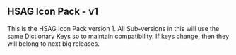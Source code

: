 HSAG Icon Pack - v1
-

This is the HSAG Icon Pack version 1. All Sub-versions in this will use the same Dictionary Keys so to maintain compatibility. If keys change, then they will belong to next big releases.

